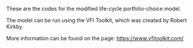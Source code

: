 These are the codes for the modified life-cycle portfolio-choice model. 

The model can be run using the VFI Toolkit, which was created by Robert Kirkby. 

More information can be found on the page: https://www.vfitoolkit.com/
